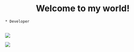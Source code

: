 <h1 align="center">Welcome to my world!</h1>

```
* Developer
```

<div style="display: inline_block"><br>
  <img src="https://skills.thijs.gg/icons?i=js,php,nodejs,java,python,mysql,mongodb,express,typescript,linux">
</div>

<p align="center">
<!-- <img src="https://github-readme-stats.vercel.app/api/top-langs/?username=M4rdokBinary&hide_border=true&bg_color=ffffff5f&langs_count=15&hide=jupyter%20notebook,html,c%2B%2B,php,shell,java&title_color=000" align="left"> -->
<img src="https://github-readme-stats.vercel.app/api/top-langs/?username=M4rdokBinary&hide_border=true&show_icons=true&title_color=ddd&icon_color=ddd&text_color=fff&bg_color=222&langs_count=11&hide=html" align="left">

